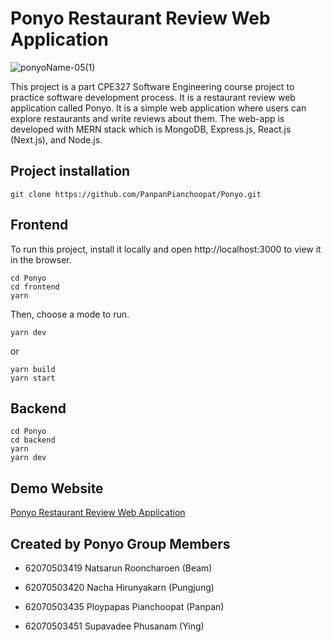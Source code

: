 # Ponyo Restaurant Review Web Application
![ponyoName-05(1)](https://user-images.githubusercontent.com/32532147/144712875-61a8c3ef-fab0-498d-aead-8e94a8dffe9e.png)


This project is a part CPE327 Software Engineering course project to practice software development process.
It is a restaurant review web application called Ponyo. It is a simple web application where users can explore restaurants and write reviews about them.
The web-app is developed with MERN stack which is MongoDB, Express.js, React.js (Next.js), and Node.js.

## Project installation ##
```
git clone https://github.com/PanpanPianchoopat/Ponyo.git
```

## Frontend ##
To run this project, install it locally and open http://localhost:3000 to view it in the browser.
```
cd Ponyo
cd frontend
yarn
```
Then, choose a mode to run.
```
yarn dev
```
or 
```
yarn build
yarn start
```


## Backend ##
    cd Ponyo
    cd backend
    yarn
    yarn dev
    
    
## Demo Website ##
[Ponyo Restaurant Review Web Application](https://ponyo-restaurant-review.netlify.app/)



## Created by Ponyo Group Members ##

* 62070503419	Natsarun Rooncharoen 	(Beam)

* 62070503420 Nacha Hirunyakarn 	  (Pungjung)

* 62070503435	Ploypapas Pianchoopat (Panpan)

* 62070503451 Supavadee Phusanam	  (Ying)

